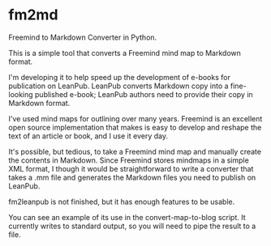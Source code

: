 fm2md
=====

Freemind to Markdown Converter in Python.

This is a simple tool that converts a Freemind mind map to Markdown format.

I'm developing it to help speed up the development of e-books for publication on LeanPub. LeanPub converts Markdown copy into a fine-looking published e-book; LeanPub authors need to provide their copy in Markdown format.

I've used mind maps for outlining over many years. Freemind is an excellent open source implementation that makes is easy to develop and reshape the text of an article or book, and I use it every day.

It's possible, but tedious, to take a Freemind mind map and manually create the contents in Markdown. Since Freemind stores mindmaps in a simple XML format, I though it would be straightforward to write a converter that takes a .mm file and generates the Markdown files you need to publish on LeanPub.

fm2leanpub is not finished, but it has enough features to be usable.

You can see an example of its use in the convert-map-to-blog script. It currently writes to standard output, so you will need to pipe the result to a file.


